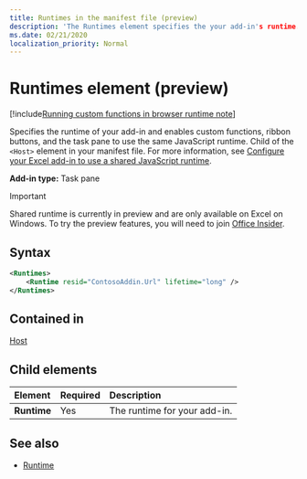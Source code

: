 ```yaml
---
title: Runtimes in the manifest file (preview)
description: 'The Runtimes element specifies the your add-in's runtime.'
ms.date: 02/21/2020
localization_priority: Normal
---
```


# Runtimes element (preview)

[!include[Running custom functions in browser runtime note](../../includes/excel-shared-runtime-preview-note.md)]

Specifies the runtime of your add-in and enables custom functions, ribbon buttons, and the task pane to use the same JavaScript runtime. Child of the `<Host>` element in your manifest file. For more information, see [Configure your Excel add-in to use a shared JavaScript runtime](../../excel/configure-your-add-in-to-use-a-shared-runtime.md).

**Add-in type:** Task pane

> [!IMPORTANT]
> Shared runtime is currently in preview and are only available on Excel on Windows. To try the preview features, you will need to join [Office Insider](https://insider.office.com/).

## Syntax

```XML
<Runtimes>
    <Runtime resid="ContosoAddin.Url" lifetime="long" />
</Runtimes>
```

## Contained in 
[Host](./host.md)

## Child elements

|  Element |  Required  |  Description  |
|:-----|:-----|:-----|
|  **Runtime**     | Yes |  The runtime for your add-in.

## See also

- [Runtime](runtime.md)

